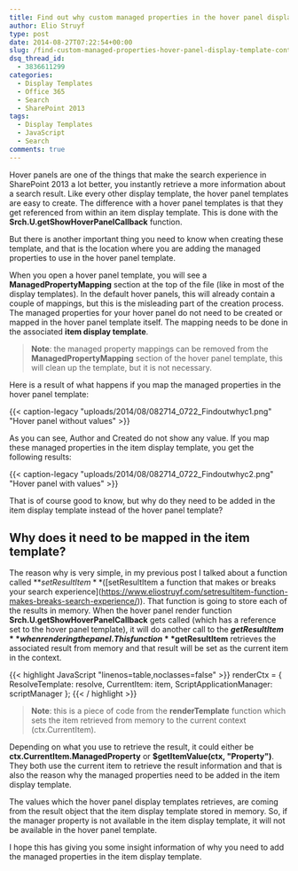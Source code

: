 ```yaml
---
title: Find out why custom managed properties in the hover panel display template do not contain a value
author: Elio Struyf
type: post
date: 2014-08-27T07:22:54+00:00
slug: /find-custom-managed-properties-hover-panel-display-template-contain-value/
dsq_thread_id:
  - 3836611299
categories:
  - Display Templates
  - Office 365
  - Search
  - SharePoint 2013
tags:
  - Display Templates
  - JavaScript
  - Search
comments: true
---
```


Hover panels are one of the things that make the search experience in SharePoint 2013 a lot better, you instantly retrieve a more information about a search result. Like every other display template, the hover panel templates are easy to create. The difference with a hover panel templates is that they get referenced from within an item display template. This is done with the **Srch.U.getShowHoverPanelCallback** function.

But there is another important thing you need to know when creating these template, and that is the location where you are adding the managed properties to use in the hover panel template.

When you open a hover panel template, you will see a **ManagedPropertyMapping** section at the top of the file (like in most of the display templates). In the default hover panels, this will already contain a couple of mappings, but this is the misleading part of the creation process. The managed properties for your hover panel do not need to be created or mapped in the hover panel template itself. The mapping needs to be done in the associated **item display template**.

> **Note**: the managed property mappings can be removed from the **ManagedPropertyMapping** section of the hover panel template, this will clean up the template, but it is not necessary.

Here is a result of what happens if you map the managed properties in the hover panel template:

{{< caption-legacy "uploads/2014/08/082714_0722_Findoutwhyc1.png" "Hover panel without values" >}}

As you can see, Author and Created do not show any value. If you map these managed properties in the item display template, you get the following results:

{{< caption-legacy "uploads/2014/08/082714_0722_Findoutwhyc2.png" "Hover panel with values" >}}

That is of course good to know, but why do they need to be added in the item display template instead of the hover panel template?

## Why does it need to be mapped in the item template?

The reason why is very simple, in my previous post I talked about a function called **$setResultItem** ([$setResultItem a function that makes or breaks your search experience](https://www.eliostruyf.com/setresultitem-function-makes-breaks-search-experience/)). That function is going to store each of the results in memory. When the hover panel render function **Srch.U.getShowHoverPanelCallback** gets called (which has a reference set to the hover panel template), it will do another call to the **$getResultItem** when rendering the panel. This function **$getResultItem** retrieves the associated result from memory and that result will be set as the current item in the context.

{{< highlight JavaScript "linenos=table,noclasses=false" >}}
renderCtx = {
  ResolveTemplate: resolve,
  CurrentItem: item,
  ScriptApplicationManager: scriptManager
};
{{< / highlight >}}

> **Note**: this is a piece of code from the **renderTemplate** function which sets the item retrieved from memory to the current context (ctx.CurrentItem).

Depending on what you use to retrieve the result, it could either be **ctx.CurrentItem.ManagedProperty** or **$getItemValue(ctx, "Property")**. They both use the current item to retrieve the result information and that is also the reason why the managed properties need to be added in the item display template.

The values which the hover panel display templates retrieves, are coming from the result object that the item display template stored in memory. So, if the manager property is not available in the item display template, it will not be available in the hover panel template.

I hope this has giving you some insight information of why you need to add the managed properties in the item display template.